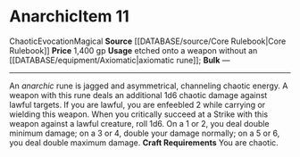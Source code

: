﻿---
id: '290'
item_category: Runes
item_subcategory: Weapon Property Runes
level: '11'
name: Anarchic
price: 1,400 gp
rarity: Common
school: Evocation
source: '[[DATABASE/source/Core Rulebook|Core Rulebook]]'
subcategory: rune
trait:
- '[[DATABASE/trait/Chaotic|Chaotic]]'
- '[[DATABASE/trait/Evocation|Evocation]]'
- '[[DATABASE/trait/Magical|Magical]]'
type: Item
usage: etched onto a weapon without an [[DATABASE/equipment/Axiomatic|axiomatic rune]]

---
# Anarchic<span class="item-type">Item 11</span>

<span class="item-trait">Chaotic</span><span class="item-trait">Evocation</span><span class="item-trait">Magical</span>
**Source** [[DATABASE/source/Core Rulebook|Core Rulebook]] 
**Price** 1,400 gp
**Usage** etched onto a weapon without an [[DATABASE/equipment/Axiomatic|axiomatic rune]]; **Bulk** —

---
An _anarchic_ rune is jagged and asymmetrical, channeling chaotic energy. A weapon with this rune deals an additional 1d6 chaotic damage against lawful targets. If you are lawful, you are enfeebled 2 while carrying or wielding this weapon.
 When you critically succeed at a Strike with this weapon against a lawful creature, roll 1d6. On a 1 or 2, you deal double minimum damage; on a 3 or 4, double your damage normally; on a 5 or 6, you deal double maximum damage. 
**Craft Requirements** You are chaotic.